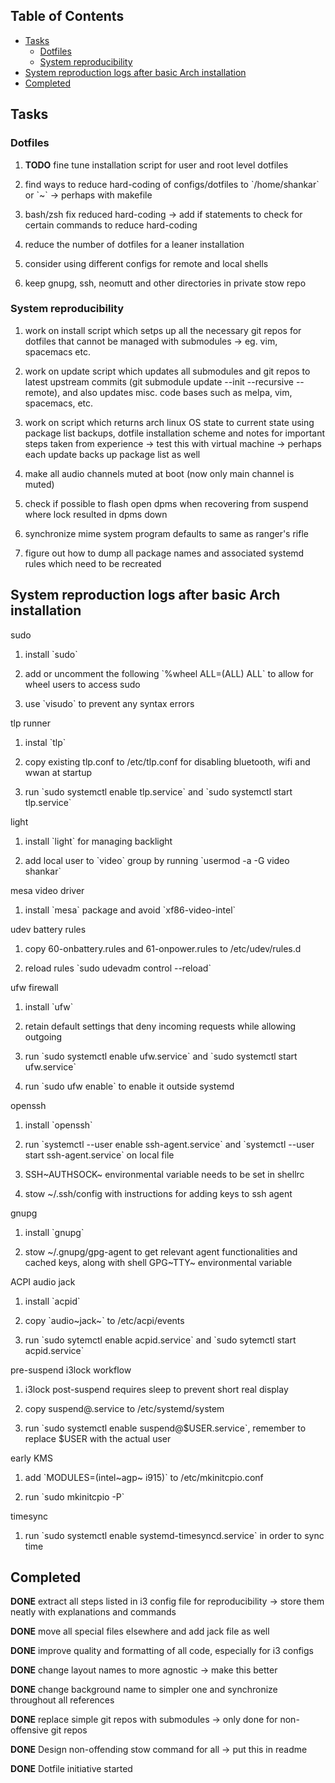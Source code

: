 ## Table of Contents
-   [Tasks](#tasks)
    -   [Dotfiles](#dotfiles)
    -   [System reproducibility](#system-reproducibility)
-   [System reproduction logs after basic Arch
    installation](#system-reproduction-logs-after-basic-arch-installation)
-   [Completed](#completed)

Tasks
-----

### Dotfiles

1.  **TODO** fine tune installation script for user and root
    level dotfiles

2.  find ways to reduce hard-coding of configs/dotfiles to
    \`/home/shankar\` or \`\~\` -\> perhaps with makefile

3.  bash/zsh fix reduced hard-coding -\> add if statements to check for
    certain commands to reduce hard-coding

4.  reduce the number of dotfiles for a leaner installation

5.  consider using different configs for remote and local shells

6.  keep gnupg, ssh, neomutt and other directories in private stow repo

### System reproducibility

1.  work on install script which setps up all the necessary git repos
    for dotfiles that cannot be managed with submodules -\> eg. vim,
    spacemacs etc.

2.  work on update script which updates all submodules and git repos to
    latest upstream commits (git submodule update --init --recursive
    --remote), and also updates misc. code bases such as melpa, vim,
    spacemacs, etc.

3.  work on script which returns arch linux OS state to current state
    using package list backups, dotfile installation scheme and notes
    for important steps taken from experience -\> test this with virtual
    machine -\> perhaps each update backs up package list as well

4.  make all audio channels muted at boot (now only main channel is
    muted)

5.  check if possible to flash open dpms when recovering from suspend
    where lock resulted in dpms down

6.  synchronize mime system program defaults to same as ranger\'s rifle

7.  figure out how to dump all package names and associated systemd
    rules which need to be recreated

System reproduction logs after basic Arch installation
------------------------------------------------------

sudo

1.  install \`sudo\`

2.  add or uncomment the following \`%wheel ALL=(ALL) ALL\` to allow for
    wheel users to access sudo

3.  use \`visudo\` to prevent any syntax errors

tlp runner

1.  instal \`tlp\`

2.  copy existing tlp.conf to /etc/tlp.conf for disabling bluetooth,
    wifi and wwan at startup

3.  run \`sudo systemctl enable tlp.service\` and \`sudo systemctl start
    tlp.service\`

light

1.  install \`light\` for managing backlight

2.  add local user to \`video\` group by running \`usermod -a -G video
    shankar\`

mesa video driver

1.  install \`mesa\` package and avoid \`xf86-video-intel\`

udev battery rules

1.  copy 60-onbattery.rules and 61-onpower.rules to /etc/udev/rules.d

2.  reload rules \`sudo udevadm control --reload\`

ufw firewall

1.  install \`ufw\`

2.  retain default settings that deny incoming requests while allowing
    outgoing

3.  run \`sudo systemctl enable ufw.service\` and \`sudo systemctl start
    ufw.service\`

4.  run \`sudo ufw enable\` to enable it outside systemd

openssh

1.  install \`openssh\`

2.  run \`systemctl --user enable ssh-agent.service\` and \`systemctl
    --user start ssh-agent.service\` on local file

3.  SSH~AUTHSOCK~ environmental variable needs to be set in shellrc

4.  stow \~/.ssh/config with instructions for adding keys to ssh agent

gnupg

1.  install \`gnupg\`

2.  stow \~/.gnupg/gpg-agent to get relevant agent functionalities and
    cached keys, along with shell GPG~TTY~ environmental variable

ACPI audio jack

1.  install \`acpid\`

2.  copy \`audio~jack~\` to /etc/acpi/events

3.  run \`sudo sytemctl enable acpid.service\` and \`sudo sytemctl start
    acpid.service\`

pre-suspend i3lock workflow

1.  i3lock post-suspend requires sleep to prevent short real display

2.  copy suspend@.service to /etc/systemd/system

3.  run \`sudo systemctl enable suspend@\$USER.service\`, remember to
    replace \$USER with the actual user

early KMS

1.  add \`MODULES=(intel~agp~ i915)\` to /etc/mkinitcpio.conf

2.  run \`sudo mkinitcpio -P\`

timesync

1.  run \`sudo systemctl enable systemd-timesyncd.service\` in order to
    sync time

Completed
---------

**DONE** extract all steps listed in i3 config file for
reproducibility -\> store them neatly with explanations and commands

**DONE** move all special files elsewhere and add jack file
as well

**DONE** improve quality and formatting of all code,
especially for i3 configs

**DONE** change layout names to more agnostic -\> make this
better

**DONE** change background name to simpler one and
synchronize throughout all references

**DONE** replace simple git repos with submodules -\> only
done for non-offensive git repos

**DONE** Design non-offending stow command for all -\> put
this in readme

**DONE** Dotfile initiative started
